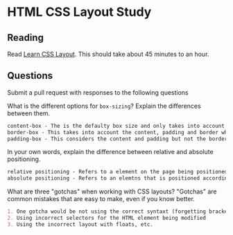# HTML CSS Layout Study

## Reading

Read [Learn CSS Layout](http://learnlayout.com). This should take about 45
 minutes to an hour.

## Questions

Submit a pull request with responses to the following questions

What is the different options for `box-sizing`? Explain the differences between
 them.

```md
content-box - The is the defaulty box size and only takes into account the height and width of the content.
border-box - This takes into account the content, padding and border when sizing the box.  The margin is not considered.
padding-box - This considers the content and padding but not the border or margin.
```

In your own words, explain the difference between relative and absolute
 positioning.

```md
relative positioning - Refers to a element on the page being positioned away from its normal default positioning by the use of top, right, bottom, & left values.
absolute positioning - Refers to an elemtns that is positioned according the element it is positioned within.  It is 'releative' the parent elements position (not to be confused with the 'relative' in 'relative positioning')
```

What are three "gotchas" when working with CSS layouts? "Gotchas" are common
 mistakes that are easy to make, even if you know better.

```md
1. One gotcha would be not using the correct syntaxt (forgetting brackets, semicolons, etc)
2. Using incorrect selectors for the HTML element being modified
3. Using the incorrect layout with floats, etc.
```
